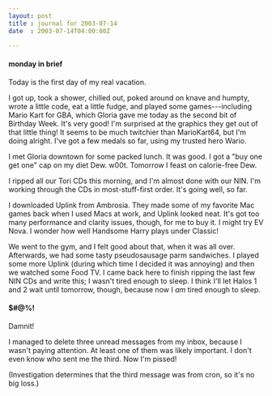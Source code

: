 ```yaml
---
layout: post
title : journal for 2003-07-14
date  : 2003-07-14T04:00:00Z

---
```

<h4>monday in brief</h4>Today is the first day of my real vacation.

I got up, took a shower, chilled out, poked around on knave and humpty, wrote a little code, eat a little fudge, and played some games---including Mario Kart for GBA, which Gloria gave me today as the second bit of Birthday Week.  It's very good!  I'm surprised at the graphics they get out of that little thing! It seems to be much twitchier than MarioKart64, but I'm doing alright.  I've got a few medals so far, using my trusted hero Wario.

I met Gloria downtown for some packed lunch.  It was good.  I got a "buy one get one" cap on my diet Dew.  w00t.  Tomorrow I feast on calorie-free Dew.

I ripped all our Tori CDs this morning, and I'm almost done with our NIN.  I'm working through the CDs in most-stuff-first order.  It's going well, so far.

I downloaded Uplink from Ambrosia.  They made some of my favorite Mac games back when I used Macs at work, and Uplink looked neat.  It's got too many performance and clarity issues, though, for me to buy it.  I might try EV Nova. I wonder how well Handsome Harry plays under Classic!

We went to the gym, and I felt good about that, when it was all over. Afterwards, we had some tasty pseudosausage parm sandwiches.  I played some more Uplink (during which time I decided it was annoying) and then we watched some Food TV.  I came back here to finish ripping the last few NIN CDs and write this;  I wasn't tired enough to sleep.  I think I'll let Halos 1 and 2 wait until tomorrow, though, because now I <em>am</em> tired enough to sleep.<h4>$#@%!</h4>Damnit!

I managed to delete three unread messages from my inbox, because I wasn't paying attention.  At least one of them was likely important.  I don't even know who sent me the third.  Now I'm pissed!

(Investigation determines that the third message was from cron, so it's no big loss.)

